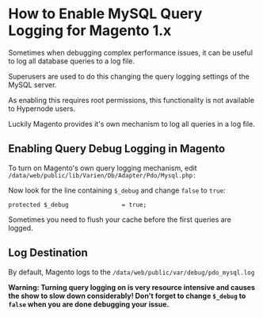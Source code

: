 <!-- source: https://support.hypernode.com/en/ecommerce/magento-1/how-to-enable-mysql-query-logging-for-magento-1-x/ -->
# How to Enable MySQL Query Logging for Magento 1.x

Sometimes when debugging complex performance issues, it can be useful to log all database queries to a log file.

Superusers are used to do this changing the query logging settings of the MySQL server.

As enabling this requires root permissions, this functionality is not available to Hypernode users. 

Luckily Magento provides it's own mechanism to log all queries in a log file. 


Enabling Query Debug Logging in Magento
---------------------------------------

To turn on Magento's own query logging mechanism, edit `/data/web/public/lib/Varien/Db/Adapter/Pdo/Mysql.php:`

Now look for the line containing `$_debug` and change `false` to `true`:

```nginx
protected $_debug               = true;
```
Sometimes you need to flush your cache before the first queries are logged. 

Log Destination
---------------

By default, Magento logs to the `/data/web/public/var/debug/pdo_mysql.log`

**Warning: Turning query logging on is very resource intensive and causes the show to slow down considerably! Don't forget to change `$_debug` to `false` when you are done debugging your issue.**
